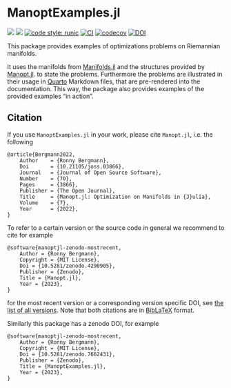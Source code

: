 # ManoptExamples.jl

[![](https://img.shields.io/badge/docs-stable-blue.svg)](https://juliamanifolds.github.io/ManoptExamples.jl/stable)
[![](https://img.shields.io/badge/docs-dev-blue.svg)](https://juliamanifolds.github.io/ManoptExamples.jl/dev)
[![code style: runic](https://img.shields.io/badge/code_style-%E1%9A%B1%E1%9A%A2%E1%9A%BE%E1%9B%81%E1%9A%B2-black)](https://github.com/fredrikekre/Runic.jl)
[![CI](https://github.com/JuliaManifolds/ManoptExamples.jl/workflows/CI/badge.svg)](https://github.com/JuliaManifolds/ManoptExamples.jl/actions?query=workflow%3ACI+branch%3Amain)
[![codecov](https://codecov.io/gh/JuliaManifolds/ManoptExamples.jl/branch/main/graph/badge.svg)](https://codecov.io/gh/JuliaManifolds/ManoptExamples.jl)
[![DOI](https://zenodo.org/badge/598065559.svg)](https://zenodo.org/badge/latestdoi/598065559)


This package provides examples of optimizations problems on Riemannian manifolds.

It uses the manifolds from [Manifolds.jl](https://juliamanifolds.github.io/Manifolds.jl/) and the structures provided by [Manopt.jl](https://manoptjl.org/).
to state the problems.
Furthermore the problems are illustrated in their usage in [Quarto](https://quarto.org) Markdown files, that
are pre-rendered into the documentation. This way, the package also provides examples of
the provided examples “in action”.

## Citation

If you use `ManoptExamples.jl` in your work, please cite `Manopt.jl`, i.e. the following

```biblatex
@article{Bergmann2022,
    Author    = {Ronny Bergmann},
    Doi       = {10.21105/joss.03866},
    Journal   = {Journal of Open Source Software},
    Number    = {70},
    Pages     = {3866},
    Publisher = {The Open Journal},
    Title     = {Manopt.jl: Optimization on Manifolds in {J}ulia},
    Volume    = {7},
    Year      = {2022},
}
```

To refer to a certain version or the source code in general we recommend to cite for example

```biblatex
@software{manoptjl-zenodo-mostrecent,
    Author = {Ronny Bergmann},
    Copyright = {MIT License},
    Doi = {10.5281/zenodo.4290905},
    Publisher = {Zenodo},
    Title = {Manopt.jl},
    Year = {2023},
}
```

for the most recent version or a corresponding version specific DOI, see [the list of all versions](https://zenodo.org/search?page=1&size=20&q=conceptrecid:%224290905%22&sort=-version&all_versions=True).
Note that both citations are in [BibLaTeX](https://ctan.org/pkg/biblatex) format.

Similarly this package has a zenodo DOI, for example

```biblatex
@software{manoptjl-zenodo-mostrecent,
    Author = {Ronny Bergmann},
    Copyright = {MIT License},
    Doi = {10.5281/zenodo.7662431},
    Publisher = {Zenodo},
    Title = {ManoptExamples.jl},
    Year = {2023},
}
```
